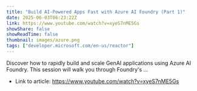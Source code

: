 ```yaml
---
title: "Build AI-Powered Apps Fast with Azure AI Foundry (Part 1)"
date: 2025-06-03T06:23:22Z
link: https://www.youtube.com/watch?v=xyeS7nME5Gs
showShare: false
showReadTime: false
thumbnail: images/azure.png
tags: ["developer.microsoft.com/en-us/reactor"]
---
```

Discover how to rapidly build and scale GenAI applications using Azure AI Foundry. This session will walk you through Foundry's ...

- Link to article: https://www.youtube.com/watch?v=xyeS7nME5Gs